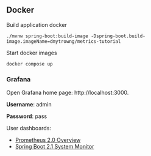 ## Docker

Build application docker 

```shell
./mvnw spring-boot:build-image -Dspring-boot.build-image.imageName=dmytrowng/metrics-tutorial
```

Start docker images

```shell
docker compose up
```

### Grafana

Open Grafana home page: http://localhost:3000.

**Username**: admin

**Password**: pass

User dashboards:

- [Prometheus 2.0 Overview](https://grafana.com/grafana/dashboards/3662-prometheus-2-0-overview/)
- [Spring Boot 2.1 System Monitor](https://grafana.com/grafana/dashboards/11378-justai-system-monitor/)